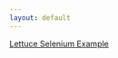 ```yaml
---
layout: default
---
```

[Lettuce Selenium Example](https://github.com/testcookbook/python-lettuce-selenium)